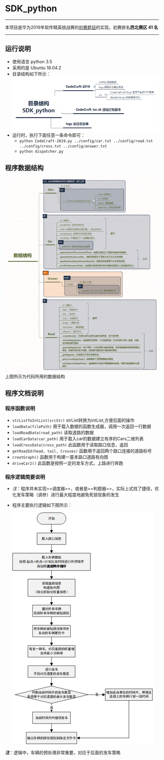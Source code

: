 # SDK_python

* * *

本项目是华为2019年软件精英挑战赛的[初赛题目](https://codecraft.huawei.com/Generaldetail)的实现，初赛排名**西北赛区 41 名**

* * *

## 运行说明

- 使用语言 python 3.5
- 采用的是 Ubuntu 18.04.2
- 目录结构如下所示：
     ![目录结构 SDK_python](docs/%E7%9B%AE%E5%BD%95%E7%BB%93%E6%9E%84%20SDK_python.png)
- 运行时，执行下面任意一条命令即可：
  - `python CodeCraft-2019.py ../config/car.txt ../config/road.txt ../config/cross.txt ../config/answer.txt`  
  - `python dispatcher.py`

## 程序数据结构

![数据结构](docs/%E6%95%B0%E6%8D%AE%E7%BB%93%E6%9E%84.png)
上图所示为代码所用的数据结构

## 程序文档说明

### 程序函数说明

- `strListToIntList(srcStr)`   strList转换为intList,方便后面的操作
- `loadData(filePath)`  用于载入数据的函数生成器，调用一次返回一行数据
- `loadRoadData(road_path)`  读取道路的数据
- `loadCarData(car_path)`  用于载入car的数据建立有序的Cars二维列表
- `loadCrossData(cross_path)`  此函数用于读取路口信息，返回
- `getRoadId(head, tail, Crosses)`  函数用于返回两个路口连接的道路标号
- `creatGraph()`  函数用于构建一基本路口道路有向图
- `driveCar2()`  此函数是按照一定的发车方式，上路进行奔跑

### 程序逻辑简要说明

- _注_：程序并未实现==调度器==，或者是==判题器==，实际上式找了捷径，优化发车策略（调参）进行最大程度地避免死锁现象的发生
- 程序主要执行逻辑如下图所示：
      

   ![程序逻辑](docs/%E7%A8%8B%E5%BA%8F%E9%80%BB%E8%BE%91.png)

**_注_**：逻辑中，车辆的预处理非常重要，对应于后面的发车策略
